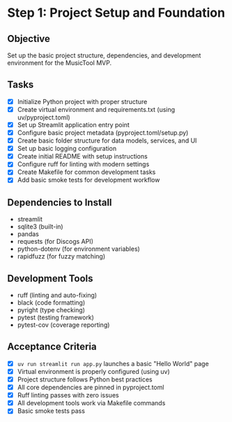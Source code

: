 # Step 1: Project Setup and Foundation

## Objective
Set up the basic project structure, dependencies, and development environment for the MusicTool MVP.

## Tasks
- [x] Initialize Python project with proper structure
- [x] Create virtual environment and requirements.txt (using uv/pyproject.toml)
- [x] Set up Streamlit application entry point
- [x] Configure basic project metadata (pyproject.toml/setup.py)
- [x] Create basic folder structure for data models, services, and UI
- [x] Set up basic logging configuration
- [x] Create initial README with setup instructions
- [x] Configure ruff for linting with modern settings
- [x] Create Makefile for common development tasks
- [x] Add basic smoke tests for development workflow

## Dependencies to Install
- streamlit
- sqlite3 (built-in)
- pandas
- requests (for Discogs API)
- python-dotenv (for environment variables)
- rapidfuzz (for fuzzy matching)

## Development Tools
- ruff (linting and auto-fixing)
- black (code formatting)
- pyright (type checking)
- pytest (testing framework)
- pytest-cov (coverage reporting)

## Acceptance Criteria
- [x] `uv run streamlit run app.py` launches a basic "Hello World" page
- [x] Virtual environment is properly configured (using uv)
- [x] Project structure follows Python best practices
- [x] All core dependencies are pinned in pyproject.toml
- [x] Ruff linting passes with zero issues
- [x] All development tools work via Makefile commands
- [x] Basic smoke tests pass
